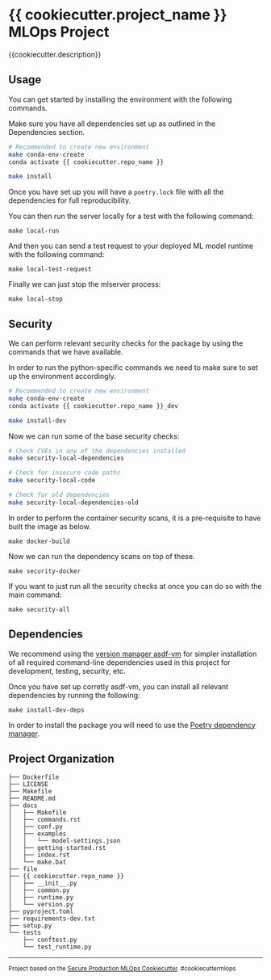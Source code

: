 # {{ cookiecutter.project_name }} MLOps Project

{{cookiecutter.description}}

## Usage

You can get started by installing the environment with the following commands.

Make sure you have all dependencies set up as outlined in the Dependencies section.

```bash
# Recommended to create new environment
make conda-env-create
conda activate {{ cookiecutter.repo_name }}

make install
```

Once you have set up you will have a `poetry.lock` file with all the dependencies for full reproducibility.

You can then run the server locally for a test with the following command:

```
make local-run
```

And then you can send a test request to your deployed ML model runtime with the following command:

```
make local-test-request
```

Finally we can just stop the mlserver process:

```
make local-stop
```

## Security

We can perform relevant security checks for the package by using the commands that we have available.

In order to run the python-specific commands we need to make sure to set up the environment accordingly.

```bash
# Recommended to create new environment
make conda-env-create
conda activate {{ cookiecutter.repo_name }}_dev

make install-dev
```

Now we can run some of the base security checks:

```bash
# Check CVEs in any of the dependencies installed
make security-local-dependencies 

# Check for insecure code paths
make security-local-code

# Check for old dependencies
make security-local-dependencies-old 
```

In order to perform the container security scans, it is a pre-requisite to have built the image as below.

```
make docker-build
```

Now we can run the dependency scans on top of these.

```
make security-docker
```

If you want to just run all the security checks at once you can do so with the main command:

```
make security-all
```

## Dependencies

We recommend using the [version manager asdf-vm](https://github.com/asdf-vm/asdf) for simpler installation of all required command-line dependencies used in this project for development, testing, security, etc.

Once you have set up corretly asdf-vm, you can install all relevant dependencies by running the following:

```
make install-dev-deps
```

In order to install the package you will need to use the [Poetry dependency manager](https://github.com/python-poetry/poetry).



## Project Organization

```
├── Dockerfile
├── LICENSE
├── Makefile
├── README.md
├── docs
│   ├── Makefile
│   ├── commands.rst
│   ├── conf.py
│   ├── examples
│   │   └── model-settings.json
│   ├── getting-started.rst
│   ├── index.rst
│   └── make.bat
├── file
├── {{ cookiecutter.repo_name }}
│   ├── __init__.py
│   ├── common.py
│   ├── runtime.py
│   └── version.py
├── pyproject.toml
├── requirements-dev.txt
├── setup.py
└── tests
    ├── conftest.py
    └── test_runtime.py
```


--------

<p><small>Project based on the <a target="_blank" href="https://github.com/EthicalML/sml-security">Secure Production MLOps Cookiecutter</a>. #cookiecuttermlops</small></p>
